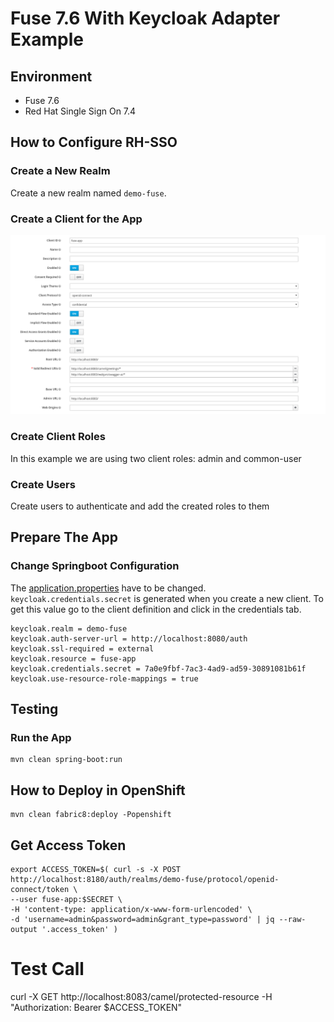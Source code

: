 # Fuse 7.6 With Keycloak Adapter Example

## Environment
- Fuse 7.6
- Red Hat Single Sign On 7.4

## How to Configure RH-SSO

### Create a New Realm

Create a new realm named `demo-fuse`.

### Create a Client for the App

![alt text](documentation/client-config.png "client creation configuration")

### Create Client Roles

In this example we are using two client roles: admin and common-user

### Create Users

Create users to authenticate and add the created roles to them

## Prepare The App

### Change Springboot Configuration

The [application.properties](src/main/resources/application.properties) have to be changed. `keycloak.credentials.secret` is generated when you create a new client. To get this value go to the client definition and click in the credentials tab.

    keycloak.realm = demo-fuse
    keycloak.auth-server-url = http://localhost:8080/auth
    keycloak.ssl-required = external
    keycloak.resource = fuse-app
    keycloak.credentials.secret = 7a0e9fbf-7ac3-4ad9-ad59-30891081b61f
    keycloak.use-resource-role-mappings = true


## Testing

### Run the App

    mvn clean spring-boot:run

## How to Deploy in OpenShift

    mvn clean fabric8:deploy -Popenshift

## Get Access Token

    export ACCESS_TOKEN=$( curl -s -X POST http://localhost:8180/auth/realms/demo-fuse/protocol/openid-connect/token \
    --user fuse-app:$SECRET \
    -H 'content-type: application/x-www-form-urlencoded' \
    -d 'username=admin&password=admin&grant_type=password' | jq --raw-output '.access_token' )

# Test Call

  curl -X GET http://localhost:8083/camel/protected-resource -H "Authorization: Bearer $ACCESS_TOKEN"
